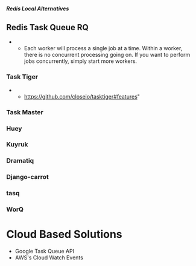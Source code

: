 ##### Redis Local Alternatives

## Redis Task Queue RQ
- - Each worker will process a single job at a time. Within a worker, there is no concurrent processing going on. If you want to perform jobs concurrently, simply start more workers.

### Task Tiger
- - https://github.com/closeio/tasktiger#features"

### Task Master

### Huey

### Kuyruk

### Dramatiq

### Django-carrot

### tasq

### WorQ

# Cloud Based Solutions
- Google Task Queue API
- AWS's Cloud Watch Events
